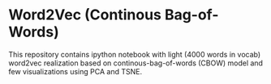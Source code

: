 # Word2Vec (Continous Bag-of-Words)

This repository contains ipython notebook with light (4000 words in vocab) word2vec realization based on continous-bag-of-words (CBOW) model and few visualizations using PCA and TSNE. 
